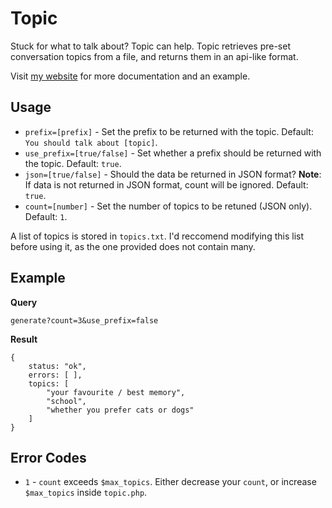 Topic
=====
Stuck for what to talk about? Topic can help. Topic retrieves pre-set conversation topics from a file, and returns them in an api-like format.

Visit [my website](http://topic.jackwilsdon.tk/) for more documentation and an example.

Usage
-----
 - `prefix=[prefix]` - Set the prefix to be returned with the topic. Default: `You should talk about [topic]`.
 - `use_prefix=[true/false]` - Set whether a prefix should be returned with the topic. Default: `true`.
 - `json=[true/false]` - Should the data be returned in JSON format? **Note**: If data is not returned in JSON format, count will be ignored. Default: `true`.
 - `count=[number]` - Set the number of topics to be retuned (JSON only). Default: `1`.
 
A list of topics is stored in `topics.txt`. I'd reccomend modifying this list before using it, as the one provided does not contain many.
 
Example
-------
**Query**

`generate?count=3&use_prefix=false`

**Result**

    {
        status: "ok",
        errors: [ ],
        topics: [
            "your favourite / best memory",
            "school",
            "whether you prefer cats or dogs"
        ]
    }
	
Error Codes
-----------
 - `1` - `count` exceeds `$max_topics`. Either decrease your `count`, or increase `$max_topics` inside `topic.php`.
